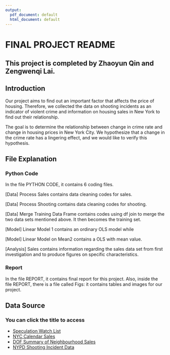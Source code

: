 ```yaml
---
output:
  pdf_document: default
  html_document: default
---
```

# FINAL PROJECT README

## This project is completed by Zhaoyun Qin and Zengwenqi Lai.

## Introduction

Our project aims to find out an important factor that affects the price of housing. Therefore, we collected the data on shooting incidents as an indicator of violent crime and information on housing sales in New York to find out their relationship.

The goal is to determine the relationship between change in crime rate and change in housing prices in New York City. We hypothesize that a change in the crime rate has a lingering effect, and we would like to verify this hypothesis.

## File Explanation

### Python Code

In the file PYTHON CODE, it contains 6 coding files.

[Data] Process Sales contains data cleaning codes for sales.

[Data] Process Shooting contains data cleaning codes for shooting. 

[Data] Merge Training Data Frame contains codes using df join to merge the two data sets mentioned above. It then becomes the training set. 

[Model] Linear Model 1 contains an ordinary OLS model while 

[Model] Linear Model on Mean2 contains a OLS with mean value. 

[Analysis] Sales contains information regarding the sales data set from first investigation and to produce figures on specific characteristics.

### Report

In the file REPORT, it contains final report for this project. Also, inside the file REPORT, there is a file called Figs: it contains tables and images for our project.

## Data Source

### You can click the title to access 

* [Speculation Watch List](https://data.cityofnewyork.us/Housing-Development/Speculation-Watch-List/adax-9mit)
* [NYC Calendar Sales](https://data.cityofnewyork.us/Housing-Development/NYC-Calendar-Sales-Archive-/uzf5-f8n2)
* [DOF Summary of Neighbourhood Sales](https://data.cityofnewyork.us/Housing-Development/DOF-Summary-of-Neighborhood-Sales-for-Manhattan-fo/5yay-3jd5)
* [NYPD Shooting Incident Data](https://data.cityofnewyork.us/Public-Safety/NYPD-Shooting-Incident-Data-Historic-/833y-fsy8)
